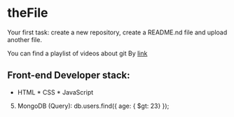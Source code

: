 # theFile
Your first task: create a new repository, create a README.nd file and upload another file.

You can find a playlist of videos about git By [link](https://www.youtube.com/watch?v=KnINsmXT9_c)

## Front-end Developer stack:

* HTML
﻿﻿* CSS
﻿﻿* JavaScript
5. MongoDB (Query):
db.users.find({ age: { $gt: 23} });

